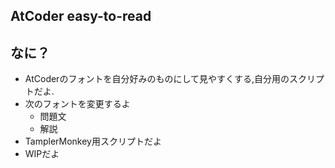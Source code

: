 ## AtCoder easy-to-read

## なに？

- AtCoderのフォントを自分好みのものにして見やすくする,自分用のスクリプトだよ.
- 次のフォントを変更するよ
  - 問題文
  - 解説
- TamplerMonkey用スクリプトだよ
- WIPだよ

